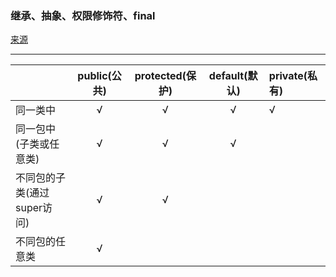### 继承、抽象、权限修饰符、final
[来源](https://blog.csdn.net/Bb15070047748/article/details/119255496?spm=1001.2014.3001.5501)

<hr />

|                        |   public(公共)      |	protected(保护) |	default(默认) |private(私有)
--------------           |  :--------------:  |:--------------: |:--------------:|:--------------
同一类中	                 |          √	      |         √	    |       √	     |      √
同一包中(子类或任意类)	     |          √	      |         √	    |       √        |
不同包的子类(通过super访问)	 |          √	      |         √		|
不同包的任意类				 |          √